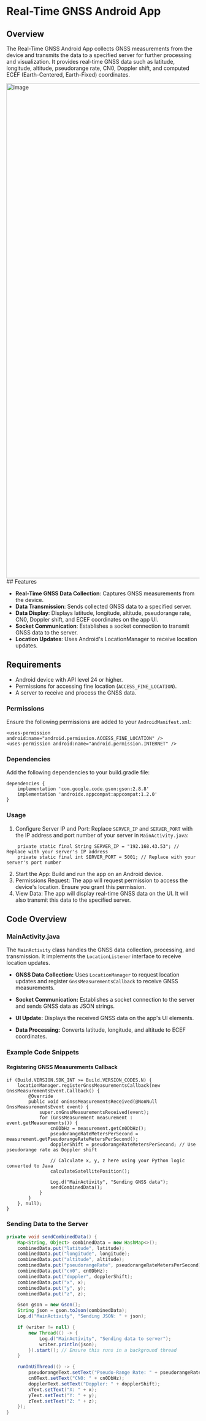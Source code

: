# Real-Time GNSS Android App

## Overview

The Real-Time GNSS Android App collects GNSS measurements from the device and transmits the data to a specified server for further processing and visualization. It provides real-time GNSS data such as latitude, longitude, altitude, pseudorange rate, CN0, Doppler shift, and computed ECEF (Earth-Centered, Earth-Fixed) coordinates.


<img width="1292" alt="image" src="https://imgur.com/a/nb5aU8g.png">
## Features

- **Real-Time GNSS Data Collection**: Captures GNSS measurements from the device.
- **Data Transmission**: Sends collected GNSS data to a specified server.
- **Data Display**: Displays latitude, longitude, altitude, pseudorange rate, CN0, Doppler shift, and ECEF coordinates on the app UI.
- **Socket Communication**: Establishes a socket connection to transmit GNSS data to the server.
- **Location Updates**: Uses Android's LocationManager to receive location updates.

## Requirements

- Android device with API level 24 or higher.
- Permissions for accessing fine location (`ACCESS_FINE_LOCATION`).
- A server to receive and process the GNSS data.

### Permissions

Ensure the following permissions are added to your `AndroidManifest.xml`:

```
<uses-permission android:name="android.permission.ACCESS_FINE_LOCATION" />
<uses-permission android:name="android.permission.INTERNET" /> 
```

### Dependencies
Add the following dependencies to your build.gradle file:
```
dependencies {
    implementation 'com.google.code.gson:gson:2.8.8'
    implementation 'androidx.appcompat:appcompat:1.2.0'
}
```

### Usage
1. Configure Server IP and Port:
Replace `SERVER_IP` and `SERVER_PORT` with the IP address and port number of your server in `MainActivity.java`:
```
    private static final String SERVER_IP = "192.168.43.53"; // Replace with your server's IP address
    private static final int SERVER_PORT = 5001; // Replace with your server's port number
```
2. Start the App: Build and run the app on an Android device.
3. Permissions Request:
   The app will request permission to access the device's location. Ensure you grant this permission.
4. View Data:
   The app will display real-time GNSS data on the UI. It will also transmit this data to the specified server.

## Code Overview

### MainActivity.java

The `MainActivity` class handles the GNSS data collection, processing, and transmission. It implements the `LocationListener` interface to receive location updates.

- **GNSS Data Collection:**
  Uses `LocationManager` to request location updates and register `GnssMeasurementsCallback` to receive GNSS measurements.

- **Socket Communication:**
  Establishes a socket connection to the server and sends GNSS data as JSON strings.

- **UI Update:**
  Displays the received GNSS data on the app's UI elements.

- **Data Processing:**
  Converts latitude, longitude, and altitude to ECEF coordinates.

### Example Code Snippets

#### Registering GNSS Measurements Callback
```
if (Build.VERSION.SDK_INT >= Build.VERSION_CODES.N) {
    locationManager.registerGnssMeasurementsCallback(new GnssMeasurementsEvent.Callback() {
        @Override
        public void onGnssMeasurementsReceived(@NonNull GnssMeasurementsEvent event) {
            super.onGnssMeasurementsReceived(event);
            for (GnssMeasurement measurement : event.getMeasurements()) {
                cn0DbHz = measurement.getCn0DbHz();
                pseudorangeRateMetersPerSecond = measurement.getPseudorangeRateMetersPerSecond();
                dopplerShift = pseudorangeRateMetersPerSecond; // Use pseudorange rate as Doppler shift

                // Calculate x, y, z here using your Python logic converted to Java
                calculateSatellitePosition();

                Log.d("MainActivity", "Sending GNSS data");
                sendCombinedData();
            }
        }
    }, null);
}

```
### Sending Data to the Server
```Java
private void sendCombinedData() {
    Map<String, Object> combinedData = new HashMap<>();
    combinedData.put("latitude", latitude);
    combinedData.put("longitude", longitude);
    combinedData.put("altitude", altitude);
    combinedData.put("pseudorangeRate", pseudorangeRateMetersPerSecond);
    combinedData.put("cn0", cn0DbHz);
    combinedData.put("doppler", dopplerShift);
    combinedData.put("x", x);
    combinedData.put("y", y);
    combinedData.put("z", z);

    Gson gson = new Gson();
    String json = gson.toJson(combinedData);
    Log.d("MainActivity", "Sending JSON: " + json);

    if (writer != null) {
        new Thread(() -> {
            Log.d("MainActivity", "Sending data to server");
            writer.println(json);
        }).start(); // Ensure this runs in a background thread
    }

    runOnUiThread(() -> {
        pseudorangeText.setText("Pseudo-Range Rate: " + pseudorangeRateMetersPerSecond);
        cn0Text.setText("CN0: " + cn0DbHz);
        dopplerText.setText("Doppler: " + dopplerShift);
        xText.setText("X: " + x);
        yText.setText("Y: " + y);
        zText.setText("Z: " + z);
    });
}

```




